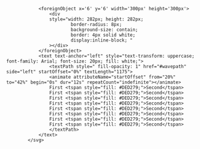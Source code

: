 <svg class="svgwave" xmlns="http://www.w3.org/2000/svg" width="301" height="301" viewBox="0 0 301 301" style="width:auto; height: auto; overflow: visible;">
                <path id="wavepath" d="M145.5 301.5H13C6.09645 301.5 0.5 295.904 0.5 289V13C0.5 6.09645 6.09644 0.5 13 0.5H289C295.904 0.5 301.5 6.09644 301.5 13V289C301.5 295.904 295.904 301.5 289 301.5H156.5 H13C6.09645 301.5 0.5 295.904 0.5 289V13C0.5 6.09645 6.09644 0.5 13 0.5H289C295.904 0.5 301.5 6.09644 301.5 13V289C301.5 295.904 295.904 301.5 289 301.5H156.5 H13C6.09645 301.5 0.5 295.904 0.5 289V13C0.5 6.09645 6.09644 0.5 13 0.5H289C295.904 0.5 301.5 6.09644 301.5 13V289C301.5 295.904 295.904 301.5 289 301.5H156.5 H13C6.09645 301.5 0.5 295.904 0.5 289V13C0.5 6.09645 6.09644 0.5 13 0.5H289C295.904 0.5 301.5 6.09644 301.5 13V289C301.5 295.904 295.904 301.5 289 301.5H156.5" style="fill: transparent; stroke: transparent; stroke-width: 1px;" ></path>

                <foreignObject x='6' y='6' width='300px' height='300px'>
                    <div
                    style="width: 282px; height: 282px;
                            border-radius: 8px;
                            background-size: contain;
                            border: 4px solid white;
                            display:inline-block; "
                    ></div>
                </foreignObject>
                <text text-anchor="left" style="text-transform: uppercase; font-family: Arial; font-size: 20px; fill: white;">
                    <textPath style=" fill-opacity: 1" href="#wavepath" side="left" startOffset="0%" textLength="1175">
                    <animate attributeName="startOffset" from="20%" to="42%" begin="0s" dur="12s" repeatCount="indefinite"></animate>
                    First <tspan style="fill: #DED279;">Second</tspan> 
                    First <tspan style="fill: #DED279;">Second</tspan> 
                    First <tspan style="fill: #DED279;">Second</tspan> 
                    First <tspan style="fill: #DED279;">Second</tspan> 
                    First <tspan style="fill: #DED279;">Second</tspan> 
                    First <tspan style="fill: #DED279;">Second</tspan> 
                    First <tspan style="fill: #DED279;">Second</tspan> 
                    First <tspan style="fill: #DED279;">Second</tspan> 
                    </textPath>
                </text>
            </svg>
